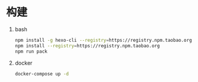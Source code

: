 # 构建

1. bash
    ```sh
    npm install -g hexo-cli --registry=https://registry.npm.taobao.org
    npm install --registry=https://registry.npm.taobao.org
    npm run pack
    ```
 1. docker
    ```sh
    docker-compose up -d
    ```
